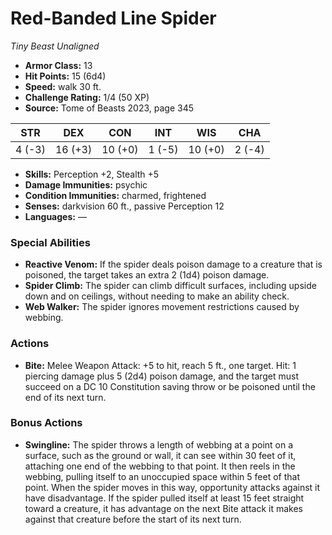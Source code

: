 # Red-Banded Line Spider

*Tiny* *Beast* *Unaligned*

- **Armor Class:** 13
- **Hit Points:** 15 (6d4)
- **Speed:** walk 30 ft.
- **Challenge Rating:** 1/4 (50 XP)
- **Source:** Tome of Beasts 2023, page 345

| STR | DEX | CON | INT | WIS | CHA |
| --- | --- | --- | --- | --- | --- |
| 4 (-3) | 16 (+3) | 10 (+0) | 1 (-5) | 10 (+0) | 2 (-4) |

- **Skills:** Perception +2, Stealth +5
- **Damage Immunities:** psychic
- **Condition Immunities:** charmed, frightened
- **Senses:** darkvision 60 ft., passive Perception 12
- **Languages:** —

### Special Abilities

- **Reactive Venom:** If the spider deals poison damage to a creature that is poisoned, the target takes an extra 2 (1d4) poison damage.
- **Spider Climb:** The spider can climb difficult surfaces, including upside down and on ceilings, without needing to make an ability check.
- **Web Walker:** The spider ignores movement restrictions caused by webbing.

### Actions

- **Bite:** Melee Weapon Attack: +5 to hit, reach 5 ft., one target. Hit: 1 piercing damage plus 5 (2d4) poison damage, and the target must succeed on a DC 10 Constitution saving throw or be poisoned until the end of its next turn.

### Bonus Actions

- **Swingline:** The spider throws a length of webbing at a point on a surface, such as the ground or wall, it can see within 30 feet of it, attaching one end of the webbing to that point. It then reels in the webbing, pulling itself to an unoccupied space within 5 feet of that point. When the spider moves in this way, opportunity attacks against it have disadvantage. If the spider pulled itself at least 15 feet straight toward a creature, it has advantage on the next Bite attack it makes against that creature before the start of its next turn.
